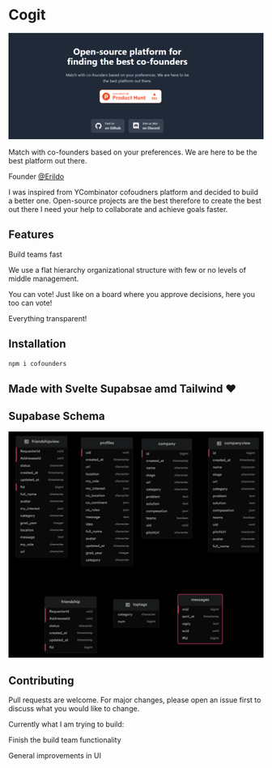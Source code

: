 # Cogit
![homepage](src/images/homepageImg.png)

Match with co-founders based on your preferences. We are here to be the best platform out there.

Founder [@Erildo](https://www.linkedin.com/in/erildo-shuli/)

I was inspired from YCombinator cofoudners platform and decided to build a better one.
Open-source projects are the best therefore to create the best out there I need your help to collaborate and achieve goals faster.
## Features
Build teams fast 

We use a flat hierarchy organizational structure with few or no levels of middle management.

You can vote! Just like on a board where you approve decisions, here you too can vote! 

Everything transparent!

## Installation
```bash
npm i cofounders
```

## Made with Svelte Supabsae amd Tailwind :heart:	

## Supabase Schema
![supabase](src/images/Supbase%20Schema.png)


## Contributing
Pull requests are welcome. For major changes, please open an issue first to discuss what you would like to change.

Currently what I am trying to build:

Finish the build team functionality

General improvements in UI